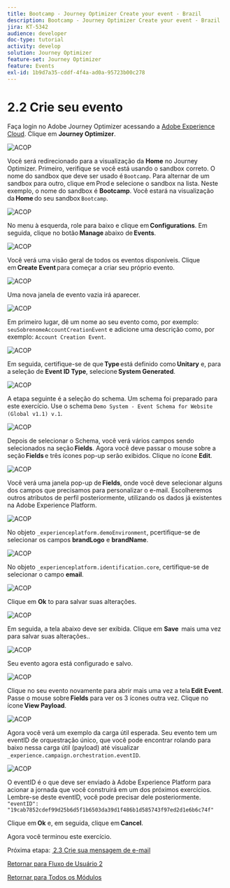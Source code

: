```yaml
---
title: Bootcamp - Journey Optimizer Create your event - Brazil
description: Bootcamp - Journey Optimizer Create your event - Brazil
jira: KT-5342
audience: developer
doc-type: tutorial
activity: develop
solution: Journey Optimizer
feature-set: Journey Optimizer
feature: Events
exl-id: 1b9d7a35-cddf-4f4a-ad0a-95723b00c278
---
```

# 2.2 Crie seu evento

Faça login no Adobe Journey Optimizer acessando a [Adobe Experience Cloud](https://experience.adobe.com). Clique em **Journey Optimizer**.

![ACOP](./images/acophome.png)

Você será redirecionado para a visualização da **Home** no Journey Optimizer. Primeiro, verifique se você está usando o sandbox correto. O nome do sandbox que deve ser usado é `Bootcamp`. Para alternar de um sandbox para outro, clique em Prod e selecione o sandbox na lista. Neste exemplo, o nome do sandbox é **Bootcamp**. Você estará na visualização da **Home** do seu sandbox `Bootcamp`. 

![ACOP](./images/acoptriglp.png)

No menu à esquerda, role para baixo e clique em **Configurations**. Em seguida, clique no botão **Manage** abaixo de **Events**. 

![ACOP](./images/acopmenu.png)

Você verá uma visão geral de todos os eventos disponíveis. Clique em **Create Event** para começar a criar seu próprio evento. 

![ACOP](./images/emptyevent.png)

Uma nova janela de evento vazia irá aparecer.

![ACOP](./images/emptyevent1.png)

Em primeiro lugar, dê um nome ao seu evento como, por exemplo: `seuSobrenomeAccountCreationEvent` e adicione uma descrição como, por exemplo: `Account Creation Event`.

![ACOP](./images/eventdescription.png)

Em seguida, certifique-se de que **Type** está definido como **Unitary** e, para a seleção de **Event ID Type**, selecione **System Generated**. 

![ACOP](./images/eventidtype.png)

A etapa seguinte é a seleção do schema. Um schema foi preparado para este exercício. Use o schema `Demo System - Event Schema for Website (Global v1.1) v.1`.

![ACOP](./images/eventschema.png)

Depois de selecionar o Schema, você verá vários campos sendo selecionados na seção **Fields**. Agora você deve passar o mouse sobre a seção **Fields** e três ícones pop-up serão exibidos. Clique no ícone **Edit**. 

![ACOP](./images/eventpayload.png)

Você verá uma janela pop-up de **Fields**, onde você deve selecionar alguns dos campos que precisamos para personalizar o e-mail. Escolheremos outros atributos de perfil posteriormente, utilizando os dados já existentes na Adobe Experience Platform. 

![ACOP](./images/eventfields.png)

No objeto `_experienceplatform.demoEnvironment`, pcertifique-se de selecionar os campos **brandLogo** e **brandName**.

![ACOP](./images/eventpayloadbr.png)

No objeto `_experienceplatform.identification.core`, certifique-se de selecionar o campo **email**.

![ACOP](./images/eventpayloadbrid.png)

Clique em **Ok** to para salvar suas alterações.

![ACOP](./images/saveok.png)

Em seguida, a tela abaixo deve ser exibida. Clique em **Save**  mais uma vez para salvar suas alterações..

![ACOP](./images/eventsave.png)

Seu evento agora está configurado e salvo.

![ACOP](./images/eventdone.png)

Clique no seu evento novamente para abrir mais uma vez a tela **Edit Event**. Passe o mouse sobre **Fields** para ver os 3 ícones outra vez. Clique no ícone **View Payload**. 

![ACOP](./images/viewevent.png)

Agora você verá um exemplo da carga útil esperada. 
Seu evento tem um eventID de orquestração único, que você pode encontrar rolando para baixo nessa carga útil (payload) até visualizar `_experience.campaign.orchestration.eventID`.

![ACOP](./images/payloadeventID.png)

O eventID é o que deve ser enviado à Adobe Experience Platform para acionar a jornada que você construirá em um dos próximos exercícios. Lembre-se deste eventID, você pode precisar dele posteriormente.
`"eventID": "19cab7852cdef99d25b6d5f1b6503da39d1f486b1d585743f97ed2d1e6b6c74f"`

Clique em **Ok** e, em seguida, clique em **Cancel**. 

Agora você terminou este exercício. 

Próxima etapa: [ 2.3 Crie sua mensagem de e-mail](./ex3.md)

[Retornar para Fluxo de Usuário 2](./uc2.md)

[Retornar para Todos os Módulos](../../overview.md)
